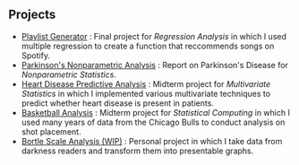 ## Projects

* [Playlist Generator](https://jamesspalding.github.io/playlist-generator/) : Final project for *Regression Analysis* in which I used multiple regression to create a function that reccommends songs on Spotify.
* [Parkinson's Nonparametric Analysis](https://jamesspalding.github.io/STAT447_Project1/) : Report on Parkinson's Disease for *Nonparametric Statistics*.
* [Heart Disease Predictive Analysis](https://jamesspalding.github.io/Heart-Disease-Predictions/) : Midterm project for *Multivariate Statistics* in which I implemented various multivariate techniques to predict whether heart disease is present in patients.
* [Basketball Analysis](https://github.com/jamesspalding/Basketball-Analysis) : Midterm project for *Statistical Computing* in which I used many years of data from the Chicago Bulls to conduct analysis on shot placement.
* [Bortle Scale Analysis (WIP)](https://github.com/jamesspalding/LENSS) : Personal project in which I take data from darkness readers and transform them into presentable graphs.
